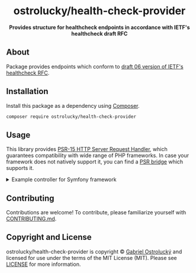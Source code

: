 <h1 align="center">ostrolucky/health-check-provider</h1>

<p align="center">
    <strong>Provides structure for healthcheck endpoints in accordance with IETF's healthcheck draft RFC</strong>
</p>

<!--
TODO: Make sure the following URLs are correct and working for your project.
      Then, remove these comments to display the badges, giving users a quick
      overview of your package.

<p align="center">
    <a href="https://github.com/ostrolucky/health-check-provider"><img src="https://img.shields.io/badge/source-health--check--provider/health--check--provider-blue.svg?style=flat-square" alt="Source Code"></a>
    <a href="https://packagist.org/packages/ostrolucky/health-check-provider"><img src="https://img.shields.io/packagist/v/ostrolucky/health-check-provider.svg?style=flat-square&label=release" alt="Download Package"></a>
    <a href="https://php.net"><img src="https://img.shields.io/packagist/php-v/ostrolucky/health-check-provider.svg?style=flat-square&colorB=%238892BF" alt="PHP Programming Language"></a>
    <a href="https://github.com/ostrolucky/health-check-provider/blob/main/LICENSE"><img src="https://img.shields.io/packagist/l/ostrolucky/health-check-provider.svg?style=flat-square&colorB=darkcyan" alt="Read License"></a>
    <a href="https://github.com/ostrolucky/health-check-provider/actions/workflows/continuous-integration.yml"><img src="https://img.shields.io/github/actions/workflow/status/ostrolucky/health-check-provider/continuous-integration.yml?branch=main&style=flat-square&logo=github" alt="Build Status"></a>
    <a href="https://codecov.io/gh/ostrolucky/health-check-provider"><img src="https://img.shields.io/codecov/c/gh/ostrolucky/health-check-provider?label=codecov&logo=codecov&style=flat-square" alt="Codecov Code Coverage"></a>
    <a href="https://shepherd.dev/github/ostrolucky/health-check-provider"><img src="https://img.shields.io/endpoint?style=flat-square&url=https%3A%2F%2Fshepherd.dev%2Fgithub%2Fostrolucky%2Fhealth-check-provider2%2Fcoverage" alt="Psalm Type Coverage"></a>
</p>
-->


## About
Package provides endpoints which conform to <a href="https://datatracker.ietf.org/doc/html/draft-inadarei-api-health-check-06">draft 06 version of IETF's healthcheck RFC</a>.

## Installation

Install this package as a dependency using [Composer](https://getcomposer.org).

``` bash
composer require ostrolucky/health-check-provider
```

## Usage

This library provides [PSR-15 HTTP Server Request Handler](https://www.php-fig.org/psr/psr-15/), which guarantees
compatibility with wide range of PHP frameworks. In case your framework does not natively support it, you can find
a [PSR bridge](https://symfony.com/doc/current/components/psr7.html) which supports it.

<details>
<summary>Example controller for Symfony framework</summary>

For this example, on top of standard symfony packages, you also need `php-http/discovery` and `symfony/psr-http-message-bridge` packages.

```php
use Doctrine\DBAL\Connection;
use GuzzleHttp\Psr7\HttpFactory;
use Ostrolucky\HealthCheckProvider\DTO\CheckDetails;
use Ostrolucky\HealthCheckProvider\DTO\HealthResponse;
use Ostrolucky\HealthCheckProvider\HealthChecker\CallableHealthChecker;
use Ostrolucky\HealthCheckProvider\HealthChecker\DoctrineConnectionHealthChecker;
use Ostrolucky\HealthCheckProvider\HealthChecker\HttpHealthChecker;
use Ostrolucky\HealthCheckProvider\RequestHandler;
use Psr\Http\Client\ClientInterface;
use Symfony\Bridge\PsrHttpMessage\Factory\HttpFoundationFactory;
use Symfony\Bridge\PsrHttpMessage\Factory\PsrHttpFactory;
use Symfony\Bundle\FrameworkBundle\Controller\AbstractController;
use Symfony\Component\DependencyInjection\Attribute\Autowire;
use Symfony\Component\HttpFoundation\Request;
use Symfony\Component\HttpFoundation\Response;
use Symfony\Component\Messenger\Transport\Receiver\MessageCountAwareInterface;
use Symfony\Component\Messenger\Transport\TransportInterface;
use Symfony\Component\Routing\Annotation\Route;

class GetHealthCheckController extends AbstractController
{
    public function __construct(
        #[Autowire(service: 'messenger.transport.amqp_dc_user_update')]
        private MessageCountAwareInterface&TransportInterface $transport,
        private Connection $connection,
        private ClientInterface $httpClient,
    ) {}

    #[Route(path: '/api/health_check')]
    public function __invoke(Request $request): Response
    {
        $psr17Factory = new HttpFactory();
        $psrBridge = new HttpFoundationFactory();

        return $psrBridge->createResponse(
            (new RequestHandler(
                new HealthResponse(),
                [
                    new CallableHealthChecker(new CheckDetails('AMQP'), fn () => $this->transport->getMessageCount()),
                    new DoctrineConnectionHealthChecker(new CheckDetails('Database'), $this->connection),
                    new HttpHealthChecker(
                        new CheckDetails('External API'),
                        $this->httpClient,
                        new \GuzzleHttp\Psr7\Request('GET', 'https://www.google.com'),
                    ),
                ],
                $psr17Factory,
                $psr17Factory,
            ))
                ->handle((new PsrHttpFactory($psr17Factory, $psr17Factory, $psr17Factory, $psr17Factory))
                    ->createRequest($request)),
        );
    }
}
```
</details>

## Contributing

Contributions are welcome! To contribute, please familiarize yourself with
[CONTRIBUTING.md](CONTRIBUTING.md).







## Copyright and License

ostrolucky/health-check-provider is copyright © [Gabriel Ostrolucký](mailto:gabriel.ostrolucky@gmail.com)
and licensed for use under the terms of the
MIT License (MIT). Please see [LICENSE](LICENSE) for more information.


